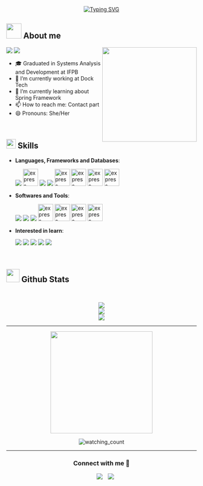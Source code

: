 <p align="center">
<a href="https://git.io/typing-svg"><img src="https://readme-typing-svg.demolab.com?font=Georgia&size=24&pause=1000&color=FF69B4&center=true&vCenter=true&random=false&width=500&lines=Hi!+I'm+Keilla+%F0%9F%91%8B" alt="Typing SVG" /></a>
</p>

## <picture><img src = "https://user-images.githubusercontent.com/64439609/213525571-a0b12213-7e89-48df-a45f-153c78f3cf5e.png" width =40px></picture> **About me**

<img align="right" src="https://media.giphy.com/media/4XXo8A7CIW1lZGgdhm/giphy.gif" width="250" height="250"></img>
 <p align="left">
  <img src="https://img.shields.io/badge/Focus-Backend%20Development-violet" />
  <img src="https://img.shields.io/badge/Languages-Portuguese-violet" />
</p>

- 🎓 Graduated in Systems Analysis and Development at IFPB
- 🔭 I’m currently working at Dock Tech
- 🌱 I’m currently learning about Spring Framework
- 📫 How to reach me: Contact part
- 😄 Pronouns: She/Her

<br>

## <img src="https://media2.giphy.com/media/QssGEmpkyEOhBCb7e1/giphy.gif?cid=ecf05e47a0n3gi1bfqntqmob8g9aid1oyj2wr3ds3mg700bl&rid=giphy.gif" width ="25"><b> Skills</b>
<p align="center">

- **Languages, Frameworks and Databases**:
    
     <img src="https://img.icons8.com/color/48/000000/java-coffee-cup-logo.png"/>
     <img src="https://www.svgrepo.com/show/376350/spring.svg" alt="express" width="40" height="45"/>
     <img src="https://img.icons8.com/color/48/000000/python.png"/>
     <img src="https://img.icons8.com/color/48/000000/javascript.png"/>
     <img src="https://www.svgrepo.com/show/452092/react.svg" alt="express" width="40" height="45"/>
     <img src="https://www.svgrepo.com/show/303251/mysql-logo.svg" alt="express" width="40" height="45"/>
     <img src="https://www.svgrepo.com/show/354200/postgresql.svg" alt="express" width="40" height="45"/>
     <img src="https://www.svgrepo.com/show/331488/mongodb.svg" alt="express" width="40" height="45"/>
     

- **Softwares and Tools**:

    <img src="https://img.icons8.com/color/48/000000/github.png"/>
    <img src="https://img.icons8.com/color/48/000000/gitlab.png"/>
    <img src="https://img.icons8.com/color/48/000000/intellij-idea.png"/>
    <img src="https://www.svgrepo.com/show/354237/pycharm.svg" alt="express" width="40" height="45"/>
    <img src="https://www.svgrepo.com/show/452129/vs-code.svg" alt="express" width="40" height="45"/>
    <img src="https://www.svgrepo.com/show/354202/postman-icon.svg" alt="express" width="40" height="45"/>
    <img src="https://www.svgrepo.com/show/353904/insomnia.svg" alt="express" width="40" height="45"/>
  
   
- **Interested in learn**:

   <img src="https://img.icons8.com/color/48/000000/kotlin.png"/>
   <img src="https://img.icons8.com/color/48/000000/golang.png"/>
   <img src="https://img.icons8.com/color/48/000000/typescript.png"/>
   <img src="https://img.icons8.com/color/48/000000/react-native.png"/>
   <img src="https://img.icons8.com/color/48/000000/docker.png"/>  
</p>
<br>

## <img src="https://media.giphy.com/media/iY8CRBdQXODJSCERIr/giphy.gif" width="35"><b> Github Stats </b>
<br>

<div align="center">

![](https://github-readme-stats.vercel.app/api?username=KeillaV&theme=dracula&hide_border=false&include_all_commits=true&count_private=true)<br/>
![](https://github-readme-streak-stats.herokuapp.com/?user=KeillaV&theme=dracula&hide_border=false)<br/>
![](https://github-readme-stats.vercel.app/api/top-langs/?username=KeillaV&theme=dracula&hide_border=false&include_all_commits=true&count_private=true&layout=compact)
	
</a>
</div>

-----
<p align="center"> 
<img src="https://media.giphy.com/media/QvpqTCiEcwtvx6wwJK/giphy.gif" width="270" height="270" frameBorder="0" class="giphy-embed"></img>
</p>
<p align="center">
<img src="https://komarev.com/ghpvc/?username=KeillaV&color=ff69b4" alt="watching_count" />
 </p>
 
-----

<h3 align="center" >Connect with me 🤝 </h3>

<p align="center">

 <div align="center"  class="icons-social" style="margin-left: 10px;">
        <a   target="_blank" href="https://www.linkedin.com/in/keilla-vitória-felipe-bezerra-785437221/">
			<img src="https://img.icons8.com/doodle/40/000000/linkedin--v2.png" style="margin-left: 10px;" ></a>
        <a style="margin-left: 10px;" target="_blank" href="https://github.com/KeillaV/">
		<img src="https://img.icons8.com/doodle/40/000000/github--v1.png"></a>
      </div>
</p>
</div>
